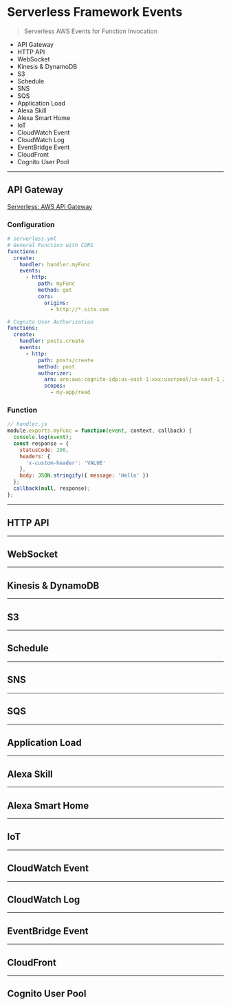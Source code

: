 # Serverless Framework Events

> Serverless AWS Events for Function Invocation

* API Gateway
* HTTP API
* WebSocket
* Kinesis & DynamoDB
* S3
* Schedule
* SNS
* SQS
* Application Load
* Alexa Skill
* Alexa Smart Home
* IoT
* CloudWatch Event
* CloudWatch Log
* EventBridge Event
* CloudFront
* Cognito User Pool

---

## API Gateway

[Serverless: AWS API Gateway](https://serverless.com/framework/docs/providers/aws/events/apigateway/)

### Configuration
```yml
# serverless.yml
# General Function with CORS
functions:
  create:
    handler: handler.myFunc
    events:
      - http:
          path: myFunc
          method: get
          cors:
            origins:
              - http://*.site.com

# Cognito User Authorization
functions:
  create:
    handler: posts.create
    events:
      - http:
          path: posts/create
          method: post
          authorizer:
            arn: arn:aws:cognito-idp:us-east-1:xxx:userpool/us-east-1_ZZZ
            scopes:
              - my-app/read
```

### Function
```js
// handler.js
module.exports.myFunc = function(event, context, callback) {
  console.log(event);
  const response = {
    statusCode: 200,
    headers: {
      'x-custom-header': 'VALUE'
    },
    body: JSON.stringify({ message: 'Hello' })
  };
  callback(null, response);
};
```

---

## HTTP API

---

## WebSocket

---

## Kinesis & DynamoDB

---

## S3

---

## Schedule

---

## SNS

---

## SQS

---

## Application Load

---

## Alexa Skill

---

## Alexa Smart Home

---

## IoT

---

## CloudWatch Event

---

## CloudWatch Log

---

## EventBridge Event

---

## CloudFront

---

## Cognito User Pool
